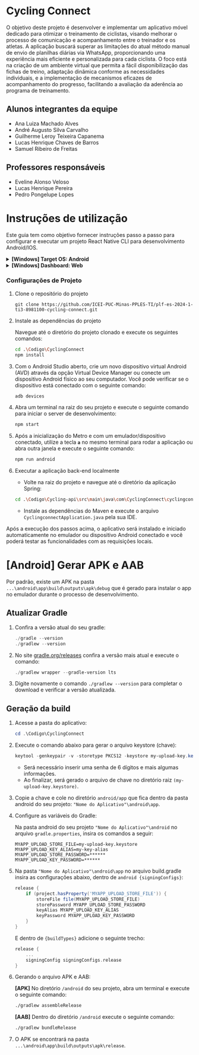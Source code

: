 # Cycling Connect

O objetivo deste projeto é desenvolver e implementar um aplicativo móvel dedicado para otimizar o treinamento de ciclistas, visando melhorar o processo de comunicação e acompanhamento entre o treinador e os atletas. A aplicação buscará superar as limitações do atual método manual de envio de planilhas diárias via WhatsApp, proporcionando uma experiência mais eficiente e personalizada para cada ciclista. O foco está na criação de um ambiente virtual que permita a fácil disponibilização das fichas de treino, adaptação dinâmica conforme as necessidades individuais, e a implementação de mecanismos eficazes de acompanhamento do progresso, facilitando a avaliação da aderência ao programa de treinamento.

## Alunos integrantes da equipe

- Ana Luiza Machado Alves
- André Augusto Silva Carvalho
- Guilherme Leroy Teixeira Capanema
- Lucas Henrique Chaves de Barros
- Samuel Ribeiro de Freitas

## Professores responsáveis

- Eveline Alonso Veloso
- Lucas Henrique Pereira
- Pedro Pongelupe Lopes

# Instruções de utilização

Este guia tem como objetivo fornecer instruções passo a passo para configurar e executar um projeto React Native CLI para desenvolvimento Android/IOS.

<details>
<summary>
<strong>[Windows] Target OS: Android</strong>
</summary>

### Pré-requisitos

- [Git](https://git-scm.com/)
- [Chocolatey](https://chocolatey.org/)
- Node na versão LTS (>= 18.20.1)
  - Caso você queira alternar entre diferentes versões do Node, utilize o [nvm](https://github.com/coreybutler/nvm-windows).
- JDK (Java Development Kit) na versão 17.0.10
- [Android Studio](https://developer.android.com/studio?hl=pt-br)
  - SDK Platforms: Android 14.0 (UpsideDownCake)
  - SDK Tools:
    - Android SDK Build-Tools: 33.0.1
    - NDK: 24.0.8215888
    - CMake: 3.22.1
    - Android Emulator
    - Android SDK Platform-Tools

_Verificar dependências para processadores AMD no site oficial do React Native._

### Passo a passo

#### 1. **Instalação das dependências**

```powershell
choco install -y nodejs-lts microsoft-openjdk17
```

_Observação: se você já possui o Node no seu sistema, certifique-se que esteja na versão 18 ou superior. Se você já possui o JDK no seu sistema, recomenda-se utilizar o JDK17. Pode ocorrer alguns problemas ao usar versões superiores do JDK._

#### 2. **Instalar o Android Studio**

Faça download e instale o Android Studio. Durante o processo de instalação, certifique-se de marcar os itens abaixo:

- `Android SDK`
- `Android SDK Platform`
- `Android Virtual Device`
- Se você ainda não utiliza o Hyper-V: `Performance (Intel ® HAXM)` ([Verificar para AMD ou Hyper-V](https://android-developers.googleblog.com/2018/07/android-emulator-amd-processor-hyper-v.html))

#### 3. **Instalar o Android SDK**

Após a instalação, abra o Android Studio e siga o passo a passo a seguir:

- Clique em "More Actions" e selecione a opção "SDK Manager"
- Selecione a aba "SDK Platforms" e ative a opção "Show Package Details" no canto inferior direito. Procure pela opção `Android 14.0 ("UpsideDownCake")` e certifique-se que os seguintes itens estão marcados:
  - `Android SDK Platform 33`
  - `Intel x86 Atom_64 System Image` ou `Google APIs Intel x86 Atom System Image`
- Em seguida, selecione a aba "SDK Tools" e ative novamente a opção "Show Package Details". Procure pela opção `"Android SDK Build-Tools"` e certifique-se que as seguintes versões estão instaladas:
  - `34.0.0`
  - `33.0.1`
- Por fim, clique em "Apply" para baixar e instalar o Android SDK e as ferramentas de build relacionadas.

#### 4. **Configurar a variável de ambiente ANDROID_HOME**

1. Utilize o comando `WINDOWS + R`, digite `sysdm.cpl` e aperte em OK
2. Clique na aba **"Avançado"** e depois em **"Variáveis de ambiente"**
3. Clique em **"Novo..."** para criar uma variável de usuário `ANDROID_HOME` que aponta para o diretório do seu Android SDK
   - O SDK normalmente é instalado, por padrão, no seguinte diretório:
     `   C:\Users\"Nome de Usuário"\AppData\Local\Android\Sdk`
     Você pode encontrar o diretório em que seu SDK está instalado pelo "SDK Manager" do Android Studio, em **Languages & Frameworks -> Android SDK**.
4. Para verificar se a variável foi setada corretamente, faça o seguinte passo a passo:
   - Abra o terminal
   - Copie e cole `Get-ChildItem -Path Env:\` no powershell
   - Verifique se `ANDROID_HOME` foi adicionado

#### 5. **Adicione platform-tools em Path**

1. Acesse novamente as variáveis de ambiente de usuário
2. Procure e selecione a opção de variável **"Path"**
3. Clique em **"Editar..."** e depois em **"Novo"**
4. Adicione o diretório do platform-tools na lista.
   - O diretório padrão para a pasta é:
     ```
     C:\Users\"Nome de Usuário"\AppData\Local\Android\Sdk\platform-tools
     ```

</details>

<details>
<summary>
<strong>[Windows] Dashboard: Web</strong>
</summary>
  
Este guia tem como objetivo fornecer instruções passo a passo para configurar e executar um projeto React para desenvolvimento Web.
### Pré-requisitos

- [Git](https://git-scm.com/)
- [Npm](https://docs.npmjs.com/)
- Node na versão LTS (>= 18.20.1)
  - Caso você queira alternar entre diferentes versões do Node, utilize o [nvm](https://github.com/coreybutler/nvm-windows).
- JDK (Java Development Kit) na versão 17.0.10
### Passo a passo

Navege até a pasta da aplicação web:
```powershell
cd .\Codigo\
cd CyclingConnectWeb
cd cycling-connect-web
```

#### 1. **Instalação do npm e suas configurações**

```powershell
npm install
```
 #### 2. **Como rodar o projeto**
 
 ```powershell
npm run dev
```
_Observação: Ao rodar esse comando será gerado um link com a url local_


_Observação: se você já possui o Node no seu sistema, certifique-se que esteja na versão 18 ou superior. Se você já possui o JDK no seu sistema, recomenda-se utilizar o JDK17. Pode ocorrer alguns problemas ao usar versões superiores do JDK._

</details>

### Configurações de Projeto

1. Clone o repositório do projeto
   ```
   git clone https://github.com/ICEI-PUC-Minas-PPLES-TI/plf-es-2024-1-ti3-8981100-cycling-connect.git
   ```
2. Instale as dependências do projeto

   Navegue até o diretório do projeto clonado e execute os seguintes comandos:

   ```bash
   cd .\Codigo\CyclingConnect
   npm install
   ```

3. Com o Android Studio aberto, crie um novo dispositivo virtual Android (AVD) através da opção Virtual Device Manager ou conecte um dispositivo Android físico ao seu computador. Você pode verificar se o dispositivo está conectado com o seguinte comando:
   ```bash
   adb devices
   ```
4. Abra um terminal na raiz do seu projeto e execute o seguinte comando para iniciar o server de desenvolvimento:
   ```bash
   npm start
   ```
5. Após a inicialização do Metro e com um emulador/dispositivo conectado, utilize a tecla **`a`** no mesmo terminal para rodar a aplicação ou abra outra janela e execute o seguinte comando:
   ```bash
   npm run android
   ```
6. Executar a aplicação back-end localmente

   - Volte na raiz do projeto e navegue até o diretório da aplicação Spring:

   ```bash
   cd .\Codigo\Cycling-api\src\main\java\com\CyclingConnect\cyclingconnect
   ```

   - Instale as dependências do Maven e execute o arquivo `CyclingconnectApplication.java` pela sua IDE.

Após a execução dos passos acima, o aplicativo será instalado e iniciado automaticamente no emulador ou dispositivo Android conectado e você poderá testar as funcionalidades com as requisições locais.

# [Android] Gerar APK e AAB

Por padrão, existe um APK na pasta `...\android\app\build\outputs\apk\debug` que é gerado para instalar o app no emulador durante o processo de desenvolvimento.

## Atualizar Gradle

1. Confira a versão atual do seu gradle:
   ```powershell
   ./gradle --version
   ./gradlew --version
   ```
2. No site [gradle.org/releases](http://gradle.org/releases) confira a versão mais atual e execute o comando:
   ```powershell
   ./gradlew wrapper --gradle-version lts
   ```
3. Digite novamente o comando `./gradlew --version` para completar o download e verificar a versão atualizada.

## Geração da build

1.  Acesse a pasta do aplicativo:
    ```powershell
    cd .\Codigo\CyclingConnect
    ```
2.  Execute o comando abaixo para gerar o arquivo keystore (chave):
    ```powershell
    keytool -genkeypair -v -storetype PKCS12 -keystore my-upload-key.keystore -alias my-key-alias -keyalg RSA -keysize 2048 -validity 10000
    ```
    - Será necessário inserir uma senha de 6 dígitos e mais algumas informações.
    - Ao finalizar, será gerado o arquivo de chave no diretório raiz `(my-upload-key.keystore)`.
3.  Copie a chave e cole no diretório `android/app` que fica dentro da pasta android do seu projeto: `"Nome do Aplicativo"\android\app`.
4.  Configure as variáveis do Gradle:

    Na pasta android do seu projeto `"Nome do Aplicativo"\android` no arquivo `gradle.properties`, insira os comandos a seguir:

    ```properties
    MYAPP_UPLOAD_STORE_FILE=my-upload-key.keystore
    MYAPP_UPLOAD_KEY_ALIAS=my-key-alias
    MYAPP_UPLOAD_STORE_PASSWORD=******
    MYAPP_UPLOAD_KEY_PASSWORD=******
    ```

5.  Na pasta `"Nome do Aplicativo"\android\app` no arquivo build.gradle insira as configurações abaixo, dentro de `android {signingConfigs}`:

    ```gradle
    release {
        if (project.hasProperty('MYAPP_UPLOAD_STORE_FILE')) {
            storeFile file(MYAPP_UPLOAD_STORE_FILE)
            storePassword MYAPP_UPLOAD_STORE_PASSWORD
            keyAlias MYAPP_UPLOAD_KEY_ALIAS
            keyPassword MYAPP_UPLOAD_KEY_PASSWORD
        }
    }
    ```

    E dentro de `{buildTypes}` adicione o seguinte trecho:

    ```gradle
    release {
        ...
        signingConfig signingConfigs.release
    }
    ```

6.  Gerando o arquivo APK e AAB:

    **[APK]** No diretório `/android` do seu projeto, abra um terminal e execute o seguinte comando:

    ```bash
    ./gradlew assembleRelease
    ```

    **[AAB]** Dentro do diretório `/android` execute o seguinte comando:

    ```bash
    ./gradlew bundleRelease
    ```

7.  O APK se encontrará na pasta `...\android\app\build\outputs\apk\release`.
